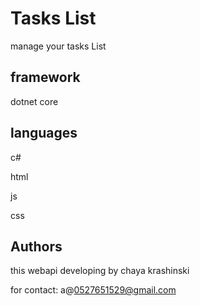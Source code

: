 
# Tasks List

manage your tasks List


## framework

dotnet core

## languages

c#

html

js

css

## Authors

this webapi developing by chaya krashinski

for contact: a@0527651529@gmail.com


